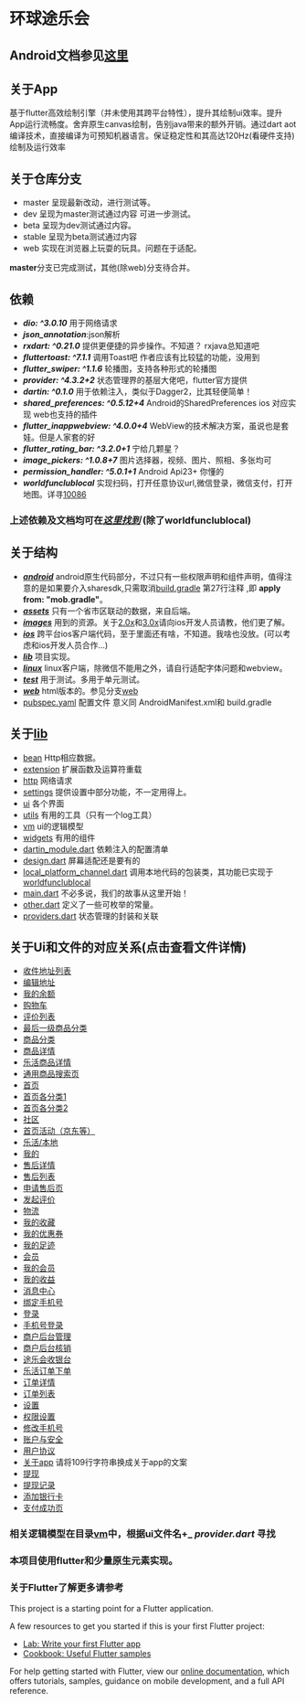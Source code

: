 # 环球途乐会
## Android文档参见[这里](https://gitee.com/Tokra/WorldFunClub-Android/blob/master/README.md)
## 关于App

基于flutter高效绘制引擎（并未使用其跨平台特性），提升其绘制ui效率。提升App运行流畅度。舍弃原生canvas绘制，告别java带来的额外开销。通过dart aot
编译技术，直接编译为可预知机器语言。保证稳定性和其高达120Hz(看硬件支持)绘制及运行效率

## 关于仓库分支

* master 呈现最新改动，进行测试等。
* dev 呈现为master测试通过内容 可进一步测试。
* beta 呈现为dev测试通过内容。
* stable 呈现为beta测试通过内容
* web 实现在浏览器上玩耍的玩具。问题在于适配。 

**master**分支已完成测试，其他(除web)分支待合并。

## 依赖

* _**dio: ^3.0.10**_ 用于网络请求
* **_json_annotation_**:json解析
* **_rxdart: ^0.21.0_** 提供更便捷的异步操作。不知道？ rxjava总知道吧
* **_fluttertoast: ^7.1.1_** 调用Toast吧 作者应该有比较猛的功能，没用到
* **_flutter_swiper: ^1.1.6_** 轮播图，支持各种形式的轮播图
* **_provider: ^4.3.2+2_** 状态管理界的基层大佬吧，flutter官方提供
* **_dartin: ^0.1.0_** 用于依赖注入，类似于Dagger2，比其轻便简单！
* **_shared_preferences: ^0.5.12+4_** Android的SharedPreferences ios 对应实现 web也支持的插件
* **_flutter_inappwebview: ^4.0.0+4_** WebView的技术解决方案，虽说也是套娃。但是人家套的好
* **_flutter_rating_bar: ^3.2.0+1_** 宁给几颗星？
* **_image_pickers: ^1.0.8+7_** 图片选择器，视频、图片、照相、多张均可
* **_permission_handler: ^5.0.1+1_** Android Api23+ 你懂的
* **_worldfunclublocal_** 实现扫码，打开任意协议url,微信登录，微信支付，打开地图。详寻[10086](https://github.com/AndromedaX7/worldfunclublocal)   
### 上述依赖及文档均可在[**_这里找到_**](https://pub.dev/) (除了worldfunclublocal)

## 关于结构
* [_**android**_](android) android原生代码部分，不过只有一些权限声明和组件声明，值得注意的是如果要介入sharesdk,只需取消[build.gradle](android/app/build.gradle) 第27行注释 ,即 **apply from: "mob.gradle"**。
* [_**assets**_](assets) 只有一个省市区联动的数据，来自后端。
* [_**images**_](images) 用到的资源。关于[2.0x](images/2.0x)和[3.0x](images/3.0x)请向ios开发人员请教，他们更了解。
* [_**ios**_](ios) 跨平台ios客户端代码，至于里面还有啥，不知道。我啥也没放。(可以考虑和ios开发人员合作...)
* [_**lib**_](lib) 项目实现。
* [_**linux**_](linux) linux客户端，除微信不能用之外，请自行适配字体问题和webview。
* [_**test**_](test) 用于测试。多用于单元测试。
* [_**web**_](web) html版本的。参见分支[web](https://github.com/AndromedaX7/worldfunclub/tree/web)
* [pubspec.yaml](pubspec.yaml) 配置文件 意义同 AndroidManifest.xml和 build.gradle

## 关于[lib](lib)
* [bean](lib/bean) Http相应数据。
* [extension](lib/extensions) 扩展函数及运算符重载
* [http](lib/http) 网络请求
* [settings](lib/settings) 提供设置中部分功能，不一定用得上。
* [ui](lib/ui) 各个界面
* [utils](lib/utils) 有用的工具（只有一个log工具）
* [vm](lib/vm) ui的逻辑模型
* [widgets](lib/widgets) 有用的组件
* [dartin_module.dart](lib/dartin_module.dart) 依赖注入的配置清单
* [design.dart](lib/design.dart) 屏幕适配还是要有的
* [local_platform_channel.dart](lib/local_platform_channel.dart) 调用本地代码的包装类，其功能已实现于[worldfunclublocal](https://github.com/AndromedaX7/worldfunclublocal)
* [main.dart](lib/main.dart) 不必多说，我们的故事从这里开始！
* [other.dart](lib/other.dart) 定义了一些可枚举的常量。
* [providers.dart](lib/providers.dart) 状态管理的封装和关联

## 关于Ui和文件的对应关系(点击查看文件详情)
* [收件地址列表](lib/ui/address/address_list_page.dart)
* [编辑地址](lib/ui/address/modify_address_page.dart)
* [我的余额](lib/ui/balance/balance_page.dart)
* [购物车](lib/ui/goods/cart_page.dart)
* [评价列表](lib/ui/goods/evaluation_list_page.dart)
* [最后一级商品分类](lib/ui/goods/goods_category_last_page.dart)
* [商品分类](lib/ui/goods/goods_category_page.dart)
* [商品详情](lib/ui/goods/goods_details_page.dart)
* [乐活商品详情](lib/ui/goods/goods_live_details_page.dart)
* [通用商品搜索页](lib/ui/goods/goods_search_page.dart)
* [首页](lib/ui/home/home_page.dart)
* [首页各分类1](lib/ui/home/home/home_category_home_page.dart)
* [首页各分类2](lib/ui/home/home/home_category_other_page.dart)
* [社区](lib/ui/home/club/club_page.dart)
* [首页活动（京东等）](lib/ui/home/home/home_advert_page.dart)
* [乐活/本地](lib/ui/home/live/live_page.dart)
* [我的](lib/ui/home/mine/mine_page.dart)
* [售后详情](lib/ui/home/mine/after_sale_details_page.dart)
* [售后列表](lib/ui/home/mine/after_sale_page.dart)
* [申请售后页](lib/ui/home/mine/after_sale_sevice_select_page.dart)
* [发起评价](lib/ui/home/mine/evaluation_page.dart)
* [物流](lib/ui/home/mine/express_page.dart)
* [我的收藏](lib/ui/home/mine/my_collection_page.dart)
* [我的优惠券](lib/ui/home/mine/my_coupon_page.dart)
* [我的足迹](lib/ui/home/mine/my_footprint_page.dart)
* [会员](lib/ui/home/vip/vip_page.dart)
* [我的会员](lib/ui/home/vip/my_vip_page.dart)
* [我的收益](lib/ui/home/vip/my_profit_page.dart)
* [消息中心](lib/ui/home/message_center_page.dart)
* [绑定手机号](lib/ui/login/bind_phone_page.dart)
* [登录](lib/ui/login/login_page.dart)
* [手机号登录](lib/ui/login/login_phone_page.dart)
* [商户后台管理](lib/ui/merchant/balance_background_page.dart)
* [商户后台核销](lib/ui/merchant/write_off_page.dart)
* [途乐会收银台](lib/ui/order/checkout_counter_page.dart) 
* [乐活订单下单](lib/ui/order/live_order_commit_page.dart)
* [订单详情](lib/ui/order/order_details_page.dart)
* [订单列表](lib/ui/order/order_list_page.dart)
* [设置](lib/ui/settings/settings_page.dart)
* [权限设置](lib/ui/settings/security/permission_handler_page.dart)
* [修改手机号](lib/ui/settings/security/security_change_phone.dart)
* [账户与安全](lib/ui/settings/security/security_page.dart)
* [用户协议](lib/ui/settings/protocol/user_protocol_page.dart)
* [关于app](lib/ui/settings/about/about_page.dart)  请将109行字符串换成关于app的文案
* [提现](lib/ui/withdraw/withdraw_page.dart)
* [提现记录](lib/ui/withdraw/withdraw_record_list_page.dart)
* [添加银行卡](lib/ui/withdraw/add_bank_card_page.dart)
* [支付成功页](lib/ui/pay_success_page.dart)

### 相关逻辑模型在目录[vm](lib/vm)中，根据ui文件名+**_ _provider.dart_** 寻找
### 本项目使用flutter和少量原生元素实现。

### 关于Flutter了解更多请参考

This project is a starting point for a Flutter application.

A few resources to get you started if this is your first Flutter project:

- [Lab: Write your first Flutter app](https://flutter.dev/docs/get-started/codelab)
- [Cookbook: Useful Flutter samples](https://flutter.dev/docs/cookbook)

For help getting started with Flutter, view our
[online documentation](https://flutter.dev/docs), which offers tutorials, samples, guidance on mobile development, and a
full API reference.
